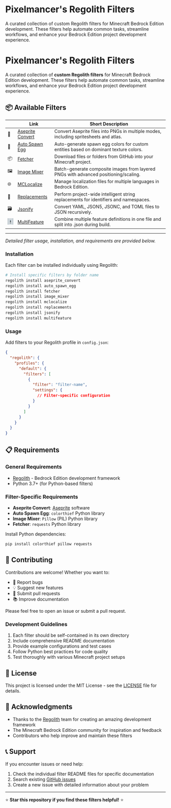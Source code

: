 # Pixelmancer's Regolith Filters

A curated collection of custom Regolith filters for Minecraft Bedrock Edition development. These filters help automate common tasks, streamline workflows, and enhance your Bedrock Edition project development experience.

# Pixelmancer's Regolith Filters

A curated collection of **custom Regolith filters** for Minecraft Bedrock Edition development. These filters help automate common tasks, streamline workflows, and enhance your Bedrock Edition project development experience.

## 📦 Available Filters

|                 | Link                                    | Short Description                                                                     |
| ------------------- | --------------------------------------- | ------------------------------------------------------------------------------------- |
| 🎨 | [Aseprite Convert](./aseprite_convert/) | Convert Aseprite files into PNGs in multiple modes, including spritesheets and atlas. |
| 🥚 | [Auto Spawn Egg](./auto_spawn_egg/)     | Auto-generate spawn egg colors for custom entities based on dominant texture colors.  |
| 📦 | [Fetcher](./fetcher/)                   | Download files or folders from GitHub into your Minecraft project.                    |
| 🖼️ | [Image Mixer](./image_mixer/)           | Batch-generate composite images from layered PNGs with advanced positioning/scaling.  |
| 🌐 | [MCLocalize](./mclocalize/)             | Manage localization files for multiple languages in Bedrock Edition.                  |
| 🔄 | [Replacements](./replacements/)         | Perform project-wide intelligent string replacements for identifiers and namespaces.  |
| 🗃️ | [Jsonify](./jsonify/)                   | Convert YAML, JSON5, JSONC, and TOML files to JSON recursively.                       |
| <img src="./multifeature/icon.png" width="20" height="20"> | [MultiFeature](./multifeature/)         | Combine multiple feature definitions in one file and split into .json during build.   |

---

_Detailed filter usage, installation, and requirements are provided below._

### Installation

Each filter can be installed individually using Regolith:

```bash
# Install specific filters by folder name
regolith install aseprite_convert
regolith install auto_spawn_egg
regolith install fetcher
regolith install image_mixer
regolith install mclocalize
regolith install replacements
regolith install jsonify
regolith install multifeature
```

### Usage

Add filters to your Regolith profile in `config.json`:

```json
{
  "regolith": {
    "profiles": {
      "default": {
        "filters": [
          {
            "filter": "filter-name",
            "settings": {
              // Filter-specific configuration
            }
          }
        ]
      }
    }
  }
}
```

## 📋 Requirements

### General Requirements

- [Regolith](https://regolith-mc.github.io/) - Bedrock Edition development framework
- Python 3.7+ (for Python-based filters)

### Filter-Specific Requirements

- **Aseprite Convert**: [Aseprite](https://aseprite.org/) software
- **Auto Spawn Egg**: `colorthief` Python library
- **Image Mixer**: `Pillow` (PIL) Python library
- **Fetcher**: `requests` Python library

Install Python dependencies:

```bash
pip install colorthief pillow requests
```

## 🤝 Contributing

Contributions are welcome! Whether you want to:

- 🐛 Report bugs
- 💡 Suggest new features
- 🔧 Submit pull requests
- 📚 Improve documentation

Please feel free to open an issue or submit a pull request.

### Development Guidelines

1. Each filter should be self-contained in its own directory
2. Include comprehensive README documentation
3. Provide example configurations and test cases
4. Follow Python best practices for code quality
5. Test thoroughly with various Minecraft project setups

## 📄 License

This project is licensed under the MIT License - see the [LICENSE](LICENSE) file for details.

## 🙏 Acknowledgments

- Thanks to the [Regolith](https://regolith-mc.github.io/) team for creating an amazing development framework
- The Minecraft Bedrock Edition community for inspiration and feedback
- Contributors who help improve and maintain these filters

## 📞 Support

If you encounter issues or need help:

1. Check the individual filter README files for specific documentation
2. Search existing [GitHub issues](https://github.com/thePixelmancer/regolith-filters/issues)
3. Create a new issue with detailed information about your problem

---

⭐ **Star this repository if you find these filters helpful!** ⭐
